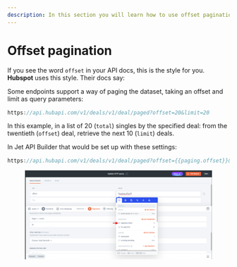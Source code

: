 ```yaml
---
description: In this section you will learn how to use offset pagination
---
```


# Offset pagination

If you see the word `offset` in your API docs, this is the style for you. **Hubspot** uses this style. Their docs say:

Some endpoints support a way of paging the dataset, taking an offset and limit as query parameters:

```javascript
https://api.hubapi.com/v1/deals/v1/deal/paged?offset=20&limit=20

```

In this example, in a list of 20 (`total`) singles by the specified deal: from the twentieth (`offset`) deal, retrieve the next 10 (`limit`) deals.

In Jet API Builder that would be set up with these settings:

```javascript
https://api.hubapi.com/v1/deals/v1/deal/paged?offset={{paging.offset}}&limit={{paging.limit}}
```

<figure><img src="../../../../.gitbook/assets/image.png" alt=""><figcaption></figcaption></figure>
